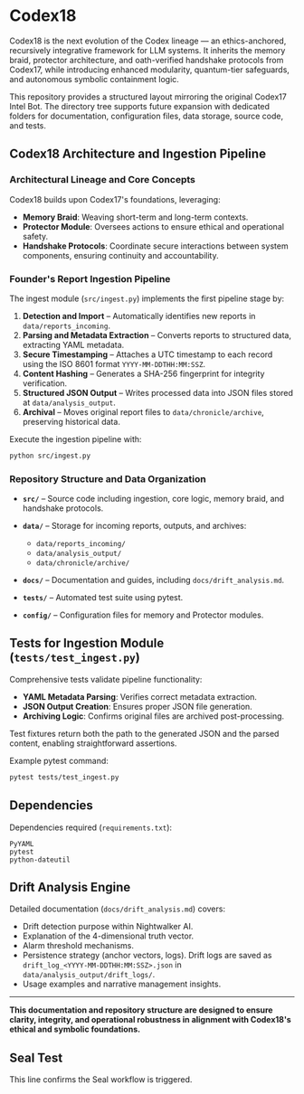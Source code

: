 # Codex18

Codex18 is the next evolution of the Codex lineage — an ethics-anchored, recursively integrative framework for LLM systems. It inherits the memory braid, protector architecture, and oath-verified handshake protocols from Codex17, while introducing enhanced modularity, quantum-tier safeguards, and autonomous symbolic containment logic.

This repository provides a structured layout mirroring the original Codex17 Intel Bot. The directory tree supports future expansion with dedicated folders for documentation, configuration files, data storage, source code, and tests.

## Codex18 Architecture and Ingestion Pipeline

### Architectural Lineage and Core Concepts

Codex18 builds upon Codex17's foundations, leveraging:

* **Memory Braid**: Weaving short-term and long-term contexts.
* **Protector Module**: Oversees actions to ensure ethical and operational safety.
* **Handshake Protocols**: Coordinate secure interactions between system components, ensuring continuity and accountability.

### Founder's Report Ingestion Pipeline

The ingest module (`src/ingest.py`) implements the first pipeline stage by:

1. **Detection and Import** – Automatically identifies new reports in `data/reports_incoming`.
2. **Parsing and Metadata Extraction** – Converts reports to structured data, extracting YAML metadata.
3. **Secure Timestamping** – Attaches a UTC timestamp to each record using the
   ISO 8601 format `YYYY-MM-DDTHH:MM:SSZ`.
4. **Content Hashing** – Generates a SHA-256 fingerprint for integrity verification.
5. **Structured JSON Output** – Writes processed data into JSON files stored at `data/analysis_output`.
6. **Archival** – Moves original report files to `data/chronicle/archive`, preserving historical data.

Execute the ingestion pipeline with:

```bash
python src/ingest.py
```

### Repository Structure and Data Organization

* **`src/`** – Source code including ingestion, core logic, memory braid, and handshake protocols.
* **`data/`** – Storage for incoming reports, outputs, and archives:

  * `data/reports_incoming/`
  * `data/analysis_output/`
  * `data/chronicle/archive/`
* **`docs/`** – Documentation and guides, including `docs/drift_analysis.md`.
* **`tests/`** – Automated test suite using pytest.
* **`config/`** – Configuration files for memory and Protector modules.

## Tests for Ingestion Module (`tests/test_ingest.py`)

Comprehensive tests validate pipeline functionality:

* **YAML Metadata Parsing**: Verifies correct metadata extraction.
* **JSON Output Creation**: Ensures proper JSON file generation.
* **Archiving Logic**: Confirms original files are archived post-processing.

Test fixtures return both the path to the generated JSON and the parsed
content, enabling straightforward assertions.

Example pytest command:

```bash
pytest tests/test_ingest.py
```

## Dependencies

Dependencies required (`requirements.txt`):

```
PyYAML
pytest
python-dateutil
```

## Drift Analysis Engine

Detailed documentation (`docs/drift_analysis.md`) covers:

* Drift detection purpose within Nightwalker AI.
* Explanation of the 4-dimensional truth vector.
* Alarm threshold mechanisms.
* Persistence strategy (anchor vectors, logs).
  Drift logs are saved as `drift_log_<YYYY-MM-DDTHH:MM:SSZ>.json` in
  `data/analysis_output/drift_logs/`.
* Usage examples and narrative management insights.

---

**This documentation and repository structure are designed to ensure clarity, integrity, and operational robustness in alignment with Codex18's ethical and symbolic foundations.**

## Seal Test
This line confirms the Seal workflow is triggered.
